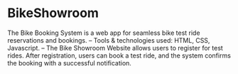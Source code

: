 # BikeShowroom
The Bike Booking System is a web app for seamless bike test ride reservations and bookings. – Tools &amp; technologies used: HTML, CSS, Javascript. – The Bike Showroom Website allows users to register for test rides. After registration, users can book a test ride, and the system confirms the booking with a successful notification.
